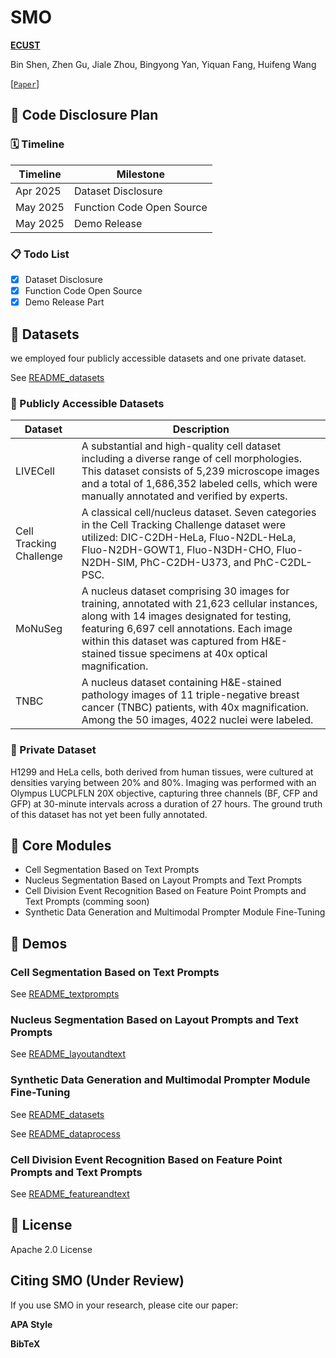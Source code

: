 # SMO

**[ECUST](https://www.ecust.edu.cn/)**

Bin Shen, Zhen Gu, Jiale Zhou, Bingyong Yan, Yiquan Fang, Huifeng Wang

[[`Paper`]()] 

## 📌 Code Disclosure Plan

### 🗓 Timeline

| Timeline       | Milestone                     |
|----------------|-------------------------------|
| Apr 2025       | Dataset Disclosure|
| May 2025       | Function Code Open Source|
| May 2025       | Demo Release  |

### 📋 Todo List

- [x] Dataset Disclosure
- [x] Function Code Open Source
- [x] Demo Release Part

## 📁 Datasets

we employed four publicly accessible datasets and one private dataset.

See [README_datasets](datasets/README_datasets.md)

### 🔬 Publicly Accessible Datasets

| Dataset                  | Description                                                                 |
|--------------------------|-----------------------------------------------------------------------------|
| LIVECell                 | A substantial and high-quality cell dataset including a diverse range of cell morphologies. This dataset consists of 5,239 microscope images and a total of 1,686,352 labeled cells, which were manually annotated and verified by experts.        |
| Cell Tracking Challenge  | A classical cell/nucleus dataset. Seven categories in the Cell Tracking Challenge dataset were utilized: DIC-C2DH-HeLa, Fluo-N2DL-HeLa, Fluo-N2DH-GOWT1, Fluo-N3DH-CHO, Fluo-N2DH-SIM, PhC-C2DH-U373, and PhC-C2DL-PSC. |
| MoNuSeg                  | A nucleus dataset comprising 30 images for training, annotated with 21,623 cellular instances, along with 14 images designated for testing, featuring 6,697 cell annotations. Each image within this dataset was captured from H&E-stained tissue specimens at 40x optical magnification. |
| TNBC                     | A nucleus dataset containing H&E-stained pathology images of 11 triple-negative breast cancer (TNBC) patients, with 40x magnification. Among the 50 images, 4022 nuclei were labeled. |

### 🔬 Private Dataset

H1299 and HeLa cells, both derived from human tissues, were cultured at densities varying between 20% and 80%. Imaging was performed with an Olympus LUCPLFLN 20X objective, capturing three channels (BF, CFP and GFP) at 30-minute intervals across a duration of 27 hours. The ground truth of this dataset has not yet been fully annotated.


## 🧩 Core Modules

- Cell Segmentation Based on Text Prompts
- Nucleus Segmentation Based on Layout Prompts and Text Prompts
- Cell Division Event Recognition Based on Feature Point Prompts and Text Prompts (comming soon)
- Synthetic Data Generation and Multimodal Prompter Module Fine-Tuning

## 🚀 Demos

### Cell Segmentation Based on Text Prompts

See [README_textprompts](layoutandtext/README_textprompts.md)

### Nucleus Segmentation Based on Layout Prompts and Text Prompts

See [README_layoutandtext](layoutandtext/README_layoutandtext.md)

### Synthetic Data Generation and Multimodal Prompter Module Fine-Tuning

See [README_datasets](datasets/README_datasets.md)

See [README_dataprocess](dataprocess/README_dataprocess.md)

### Cell Division Event Recognition Based on Feature Point Prompts and Text Prompts

See [README_featureandtext](layoutandtext/README_featureandtext.md)

## 📜 License

Apache 2.0 License

## Citing SMO (Under Review)

If you use SMO in your research, please cite our paper:

**APA Style**  


**BibTeX**  

